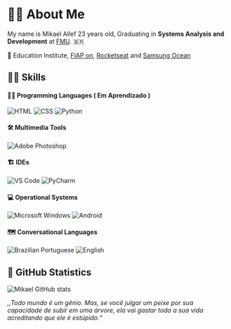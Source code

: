 # 🙅‍♂️ About Me 
My name is Mikael Allef 23 years old, Graduating in **Systems Analysis and Development** at [FMU](https://portal.fmu.br). 🇧🇷

:school: Education Institute, [FIAP on](https://on.fiap.com.br), [Rocketseat](https://www.rocketseat.com.br) and [Samsung Ocean](http://oceanbrasil.com:school: )


## 🤹‍♂️ Skills
#### 👨‍💻 Programming Languages ( Em Aprendizado )
![HTML](https://img.shields.io/badge/-HTML-ff0d00?style=flat&logoColor=white&logo=html5) 
![CSS](https://img.shields.io/badge/-CSS-196eff?style=flat&logoColor=white&logo=css3) 
![Python](https://img.shields.io/badge/-Python-0077B5?style=flat&logoColor=white&logo=python)

#### 🛠 Multimedia Tools 
![Adobe Photoshop](https://aleen42.github.io/badges/src/photoshop.svg)

#### 🏗 IDEs
![VS Code](https://img.shields.io/badge/-Visual_Studio_Code-1880C6?style=flat&logoColor=white&logo=visual-studio)
![PyCharm](https://img.shields.io/badge/-PyCharm-20D68B?style=flat&logoColor=white&logo=pycharm) 

#### 💻 Operational Systems
![Microsoft Windows](https://img.shields.io/badge/-Microsoft_Windows-00A8E8?style=flat&logoColor=white&logo=windows) 
![Android](https://img.shields.io/badge/-Android-3bd580?style=flat&logoColor=white&logo=android)

#### 🗺 Conversational Languages
![Brazilian Portuguese](https://img.shields.io/badge/-Brazilian_Portuguese:_Native-009638?style=flat&logoColor=white)
![English](https://img.shields.io/badge/-English:_Basic_-39386B?style=flat&logoColor=white)


## 🧾 GitHub Statistics
![Mikael GitHub stats](https://github-readme-stats.vercel.app/api?username=mikaelallef&show_icons=true&theme=dark)
  
  
 *,,Todo mundo é um gênio. Mas, se você julgar um peixe por sua capacidade de subir em uma árvore, ela vai gastar toda a sua vida acreditando que ele é estúpido.“*
  </div>
